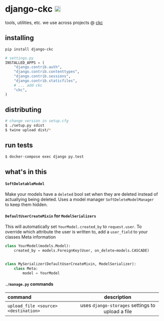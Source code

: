 django-ckc [<img src="https://ckcollab.com/assets/images/badges/badge.svg" alt="CKC" height="20">](https://ckcollab.com)
==========
tools, utilities, etc. we use across projects @ [ckc](https://ckcollab.com)


## installing

```bash
pip install django-ckc
```

```python
# settings.py
INSTALLED_APPS = (
    "django.contrib.auth",
    "django.contrib.contenttypes",
    "django.contrib.sessions",
    "django.contrib.staticfiles",
    # ... add ckc
    "ckc",
)
```

## distributing

```bash
# change version in setup.cfg
$ ./setup.py sdist
$ twine upload dist/*
```

## run tests

```bash
$ docker-compose exec django py.test
```

## what's in this

#### `SoftDeletableModel`

Make your models have a `deleted` bool set when they are deleted instead of actuallying 
being deleted. Uses a model manager `SoftDeleteModelManager` to keep them hidden.

#### `DefaultUserCreateMixin` for `ModelSerializers`

This will automatically set `YourModel.created_by` to `request.user`. To override which
attribute the user is written to, add a `user_field` to your classes Meta information

```py
class YourModel(models.Model):
    created_by = models.ForeignKey(User, on_delete=models.CASCADE)
        

class MySerializer(DefaultUserCreateMixin, ModelSerializer):
    class Meta:
        model = YourModel
```

#### `./manage.py` commands

| command | description|
| :---        |    :----:   |
| `upload_file <source> <destination>` | uses `django-storages` settings to upload a file |

